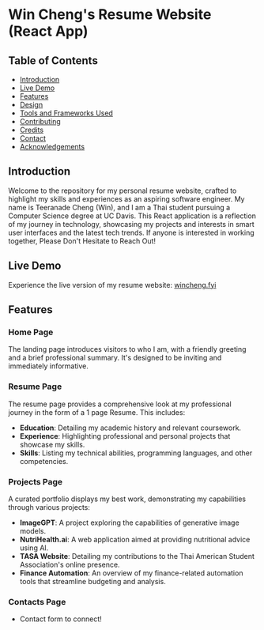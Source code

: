 # Win Cheng's Resume Website (React App) 

## Table of Contents
- [Introduction](#introduction)
- [Live Demo](#live-demo)
- [Features](#features)
- [Design](#design)
- [Tools and Frameworks Used](#tools-and-frameworks-used)
- [Contributing](#contributing)
- [Credits](#credits)
- [Contact](#contact)
- [Acknowledgements](#acknowledgements)


## Introduction
Welcome to the repository for my personal resume website, crafted to highlight my skills and experiences as an aspiring software engineer. My name is Teeranade Cheng (Win), and I am a Thai student pursuing a Computer Science degree at UC Davis. This React application is a reflection of my journey in technology, showcasing my projects and interests in smart user interfaces and the latest tech trends. If anyone is interested in working together, Please Don't Hesitate to Reach Out!

## Live Demo 
Experience the live version of my resume website: <a href="https://wincheng.fyi/" target = "_blank"> wincheng.fyi </a>

## Features

### Home Page
The landing page introduces visitors to who I am, with a friendly greeting and a brief professional summary. It's designed to be inviting and immediately informative.


### Resume Page
The resume page provides a comprehensive look at my professional journey in the form of a 1 page Resume. This includes:

- **Education**: Detailing my academic history and relevant coursework.
- **Experience**: Highlighting professional and personal projects that showcase my skills.
- **Skills**: Listing my technical abilities, programming languages, and other competencies.


### Projects Page
A curated portfolio displays my best work, demonstrating my capabilities through various projects:

- **ImageGPT**: A project exploring the capabilities of generative image models.
- **NutriHealth.ai**: A web application aimed at providing nutritional advice using AI.
- **TASA Website**: Detailing my contributions to the Thai American Student Association's online presence.
- **Finance Automation**: An overview of my finance-related automation tools that streamline budgeting and analysis.

### Contacts Page
- Contact form to connect!


 
